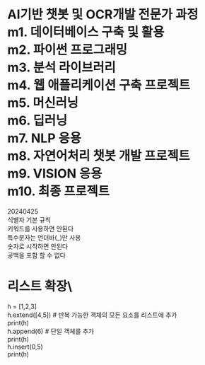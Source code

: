 AI기반 챗봇 및 OCR개발 전문가 과정\
m1. 데이터베이스 구축 및 활용\
m2. 파이썬 프로그래밍\
m3. 분석 라이브러리\
m4. 웹 애플리케이션 구축 프로젝트\
m5. 머신러닝\
m6. 딥러닝\
m7. NLP 응용\
m8. 자연어처리 챗봇 개발 프로젝트\
m9. VISION 응용\
m10. 최종 프로젝트
===========================================================================================================================================================================================================
20240425\
식별자 기본 규칙\
키워드를 사용하면 안된다\
특수문자는 언더바(_)만 사용\
숫자로 시작하면 안된다\
공백을 포함 할 수 없다


# 리스트 확장\

h = [1,2,3]\
h.extend([4,5]) # 반복 가능한 객체의 모든 요소를 리스트에 추가\
print(h)\
h.append(6) # 단일 객체를 추가\
print(h)\
h.insert(0,5)\
print(h)
